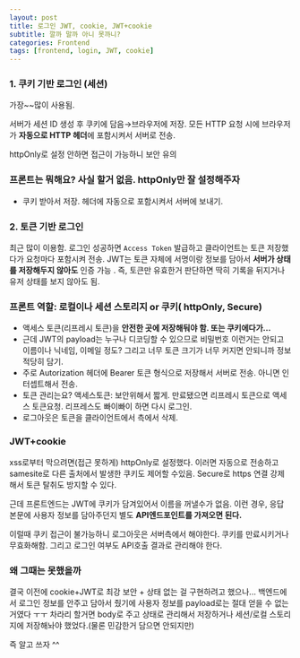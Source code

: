 ```yaml
---
layout: post
title: 로그인 JWT, cookie, JWT+cookie
subtitle: 깔까 말까 아니 못까니?
categories: Frontend
tags: [frontend, login, JWT, cookie]
---
```


### 1. 쿠키 기반 로그인 (세션)

가장~~많이 사용됨.

서버가 세션 ID 생성 후 쿠키에 담음→브라우저에 저장.
모든 HTTP 요청 시에 브라우저가 **자동으로 HTTP 헤더**에 포함시켜서 서버로 전송.

httpOnly로 설정 안하면 접근이 가능하니 보안 유의

### 프론트는 뭐해요? 사실 할거 없음. httpOnly만 잘 설정해주자

- 쿠키 받아서 저장. 헤더에 자동으로 포함시켜서 서버에 보내기.

### 2. 토큰 기반 로그인

최근 많이 이용함. 로그인 성공하면 `Access Token` 발급하고 클라이언트는 토큰 저장했다가 요청마다 포함시켜 전송. JWT는 토큰 자체에 서명이랑 정보를 담아서 **서버가 상태를 저장해두지 않아도** 인증 가능 . 즉, 토큰만 유효한거 판단하면 딱히 기록을 뒤지거나 유저 상태를 보지 않아도 됨.

### 프론트 역할: 로컬이나 세션 스토리지 or 쿠키( httpOnly, Secure)

- 액세스 토큰(리프레시 토큰)을 **안전한 곳에 저장해둬야 함. 또는 쿠키에다가…**
- 근데 JWT의 payload는 누구나 디코딩할 수 있으므로 비밀번호 이런거는 안되고 이름이나 닉네임, 이메일 정도? 그리고 너무 토큰 크기가 너무 커지면 안되니까 정보 적당히 담기.
- 주로 Autorization 헤더에 Bearer 토큰 형식으로 저장해서 서버로 전송. 아니면 인터셉트해서 전송.
- 토큰 관리는요? 액세스토큰: 보안위해서 짧게. 만료됐으면 리프레시 토큰으로 액세스 토큰요청. 리프레스도 빠이빠이 하면 다시 로그인.
- 로그아웃은 토큰을 클라이언트에서 측에서 삭제.

### **JWT+cookie**

xss로부터 막으려면(접근 못하게) httpOnly로 설정했다. 이러면 자동으로 전송하고 samesite로 다른 출처에서 발생한 쿠키도 제어할 수있음. Secure로 https 연결 강제 해서 토큰 탈취도 방지할 수 있다.

근데 프론트엔드는 JWT에 쿠키가 담겨있어서 이름을 꺼낼수가 없음. 이런 경우, 응답 본문에 사용자 정보를 담아주던지
별도 **API엔드포인트를 가져오면 된다.**

이럴때 쿠키 접근이 불가능하니 로그아웃은 서버측에서 해야한다. 쿠키를 만료시키거나 무효화해함. 그리고 로그인 여부도 API호출 결과로 관리해야 한다.

### 왜 그때는 못했을까

결국 이전에 cookie+JWT로 최강 보안 + 상태 없는 걸 구현하려고 했으나... 백엔드에서 로그인 정보를 안주고 담아서 줬기에 사용자 정보를 payload로는 절대 얻을 수 없는 거였다 ㅜㅜ
차라리 할거면 body로 주고 상태로 관리해서 저장하거나 세션/로컬 스토리지에 저장해놔야 했었다.(물론 민감한거 담으면 안되지만)

즉 알고 쓰자 ^^
